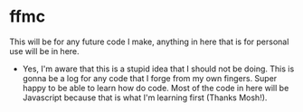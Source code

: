 # ffmc
This will be for any future code I make, anything in here that is for personal use will be in here.
- Yes, I'm aware that this is a stupid idea that I should not be doing. This is gonna be a log for any code that I forge from my own fingers. Super happy to be able to learn how do code. Most of the code in here will be Javascript because that is what I'm learning first (Thanks Mosh!).
